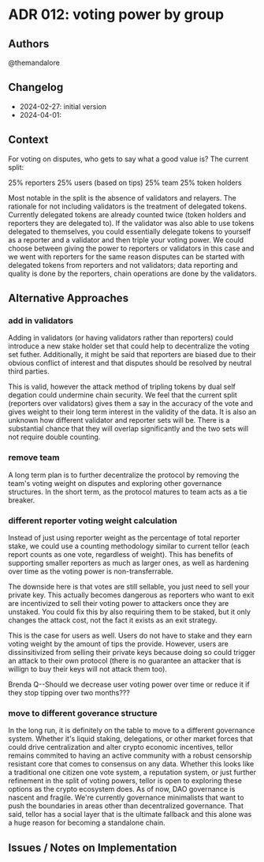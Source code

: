 # ADR 012: voting power by group

## Authors

@themandalore

## Changelog

- 2024-02-27: initial version
- 2024-04-01: 

## Context

For voting on disputes, who gets to say what a good value is?  The current split:

25% reporters
25% users (based on tips)
25% team
25% token holders

Most notable in the split is the absence of validators and relayers.  The rationale for not including validators is the treatment of delegated tokens.  Currently delegated tokens are already counted twice (token holders and reporters they are delegated to).  If the validator was also able to use tokens delegated to themselves, you could essentially delegate tokens to yourself as a reporter and a validator and then triple your voting power.  We could choose between giving the power to reporters or validators in this case and we went with reporters for the same reason disputes can be started with delegated tokens from reporters and not validators; data reporting and quality is done by the reporters, chain operations are done by the validators. 



## Alternative Approaches

### add in validators

Adding in validators (or having validators rather than reporters) could introduce a new stake holder set that could help to decentralize the voting set futher.  Additionally, it might be said that reporters are biased due to their obvious conflict of interest and that disputes should be resolved by neutral third parties.  

This is valid, however the attack method of tripling tokens by dual self degation could undermine chain security.  We feel that the current split (reporters over validators) gives them a say in the accuracy of the vote and gives weight to their long term interest in the validity of the data.  It is also an unknown how different validator and reporter sets will be.  There is a substantial chance that they will overlap significantly and the two sets will not require double counting. 

### remove team

A long term plan is to further decentralize the protocol by removing the team's voting weight on disputes and exploring other governance structures. In the short term, as the protocol matures to team acts as a tie breaker.

### different reporter voting weight calculation 

Instead of just using reporter weight as the percentage of total reporter stake, we could use a counting methodology similar to current tellor (each report counts as one vote, regardless of weight).  This has benefits of supporting smaller reporters as much as larger ones, as well as hardening over time as the voting power is non-transferrable.  

The downside here is that votes are still sellable, you just need to sell your private key.  This actually becomes dangerous as reporters who want to exit are incentivized to sell their voting power to attackers once they are unstaked.  You could fix this by also requiring them to be staked, but it only changes the attack cost, not the fact it exists as an exit strategy.  

This is the case for users as well. Users do not have to stake and they earn voting weight by the amount of tips the provide. However, users are dissinsitivized from selling their private keys because doing so could trigger an attack to their own protocol (there is no guarantee an attacker that is willign to buy their keys will not attack them too). 

Brenda Q--Should we decrease user voting power over time or reduce it if they stop tipping over two months???

### move to different goverance structure

In the long run, it is definitely on the table to move to a different governance system.  Whether it's liquid staking, delegations, or other market forces that could drive centralization and alter crypto economic incentives, tellor remains commited to having an active community with a robust censorship resistant core that comes to consensus on any data.  Whether this looks like a traditional one citizen one vote system, a reputation system, or just further refinement in the split of voting powers, tellor is open to exploring these options as the crypto ecosystem does.  As of now, DAO governance is nascent and fragile.  We're currently governance minimalists that want to push the boundaries in areas other than decentralized governance.  That said, tellor has a social layer that is the ultimate fallback and this alone was a huge reason for becoming a standalone chain.  


## Issues / Notes on Implementation

